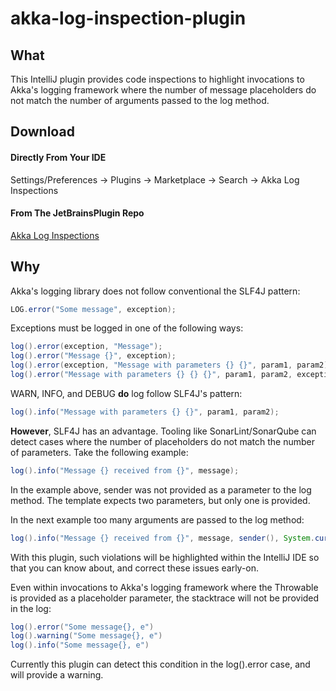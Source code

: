 # akka-log-inspection-plugin

## What
This IntelliJ plugin provides code inspections to highlight invocations to Akka's logging framework where the number of message placeholders do not match the number of arguments passed to the log method.

## Download
#### Directly From Your IDE
Settings/Preferences -> Plugins -> Marketplace -> Search -> Akka Log Inspections
#### From The JetBrainsPlugin Repo
[Akka Log Inspections](https://plugins.jetbrains.com/plugin/13266-akka-log-inspections/)

## Why
Akka's logging library does not follow conventional the SLF4J pattern:
```java
LOG.error("Some message", exception);
```

Exceptions must be logged in one of the following ways:
```java
log().error(exception, "Message");
log().error("Message {}", exception);
log().error(exception, "Message with parameters {} {}", param1, param2);
log().error("Message with parameters {} {} {}", param1, param2, exception);
```
WARN, INFO, and DEBUG **do** log follow SLF4J's pattern:
```java
log().info("Message with parameters {} {}", param1, param2);
```

**However**, SLF4J has an advantage. Tooling like SonarLint/SonarQube can detect cases where the number of placeholders do not match the number of parameters. Take the following example:
```java
log().info("Message {} received from {}", message);
```

In the example above, sender was not provided as a parameter to the log method. The template expects two parameters, but only one is provided.

In the next example too many arguments are passed to the log method:
```java
log().info("Message {} received from {}", message, sender(), System.currentTimeMillis());
```
With this plugin, such violations will be highlighted within the IntelliJ IDE so that you can know about, and correct these issues early-on.

Even within invocations to Akka's logging framework where the Throwable is provided as a placeholder parameter, the stacktrace will not be provided in the log:
```java
log().error("Some message{}, e")
log().warning("Some message{}, e")
log().info("Some message{}, e")
```
Currently this plugin can detect this condition in the log().error case, and will provide a warning.
